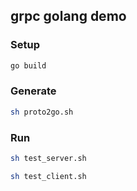 ## grpc golang demo
### Setup
```sh
go build
```
### Generate
```sh
sh proto2go.sh
```
### Run
```sh
sh test_server.sh
```

```sh
sh test_client.sh
```

